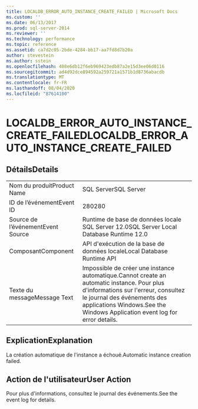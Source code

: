 ```yaml
---
title: LOCALDB_ERROR_AUTO_INSTANCE_CREATE_FAILED | Microsoft Docs
ms.custom: ''
ms.date: 06/13/2017
ms.prod: sql-server-2014
ms.reviewer: ''
ms.technology: performance
ms.topic: reference
ms.assetid: ca7d2c05-2bde-4284-bb17-aa7fd8d7b20a
author: stevestein
ms.author: sstein
ms.openlocfilehash: 408e6db12f6eb969423edb87a2e15d3ee06d0116
ms.sourcegitcommit: ad4d92dce894592a259721a1571b1d8736abacdb
ms.translationtype: MT
ms.contentlocale: fr-FR
ms.lasthandoff: 08/04/2020
ms.locfileid: "87614100"
---
```

# <a name="localdb_error_auto_instance_create_failed"></a><span data-ttu-id="f7c43-102">LOCALDB_ERROR_AUTO_INSTANCE_CREATE_FAILED</span><span class="sxs-lookup"><span data-stu-id="f7c43-102">LOCALDB_ERROR_AUTO_INSTANCE_CREATE_FAILED</span></span>
    
## <a name="details"></a><span data-ttu-id="f7c43-103">Détails</span><span class="sxs-lookup"><span data-stu-id="f7c43-103">Details</span></span>  
  
|||  
|-|-|  
|<span data-ttu-id="f7c43-104">Nom du produit</span><span class="sxs-lookup"><span data-stu-id="f7c43-104">Product Name</span></span>|<span data-ttu-id="f7c43-105">SQL Server</span><span class="sxs-lookup"><span data-stu-id="f7c43-105">SQL Server</span></span>|  
|<span data-ttu-id="f7c43-106">ID de l’événement</span><span class="sxs-lookup"><span data-stu-id="f7c43-106">Event ID</span></span>|<span data-ttu-id="f7c43-107">280</span><span class="sxs-lookup"><span data-stu-id="f7c43-107">280</span></span>|  
|<span data-ttu-id="f7c43-108">Source de l’événement</span><span class="sxs-lookup"><span data-stu-id="f7c43-108">Event Source</span></span>|<span data-ttu-id="f7c43-109">Runtime de base de données locale SQL Server 12.0</span><span class="sxs-lookup"><span data-stu-id="f7c43-109">SQL Server Local Database Runtime 12.0</span></span>|  
|<span data-ttu-id="f7c43-110">Composant</span><span class="sxs-lookup"><span data-stu-id="f7c43-110">Component</span></span>|<span data-ttu-id="f7c43-111">API d'exécution de la base de données locale</span><span class="sxs-lookup"><span data-stu-id="f7c43-111">Local Database Runtime API</span></span>|  
|<span data-ttu-id="f7c43-112">Texte du message</span><span class="sxs-lookup"><span data-stu-id="f7c43-112">Message Text</span></span>|<span data-ttu-id="f7c43-113">Impossible de créer une instance automatique.</span><span class="sxs-lookup"><span data-stu-id="f7c43-113">Cannot create an automatic instance.</span></span> <span data-ttu-id="f7c43-114">Pour plus d'informations sur l'erreur, consultez le journal des événements des applications Windows.</span><span class="sxs-lookup"><span data-stu-id="f7c43-114">See the Windows Application event log for error details.</span></span>|  
  
## <a name="explanation"></a><span data-ttu-id="f7c43-115">Explication</span><span class="sxs-lookup"><span data-stu-id="f7c43-115">Explanation</span></span>  
 <span data-ttu-id="f7c43-116">La création automatique de l'instance a échoué.</span><span class="sxs-lookup"><span data-stu-id="f7c43-116">Automatic instance creation failed.</span></span>  
  
## <a name="user-action"></a><span data-ttu-id="f7c43-117">Action de l'utilisateur</span><span class="sxs-lookup"><span data-stu-id="f7c43-117">User Action</span></span>  
 <span data-ttu-id="f7c43-118">Pour plus d'informations, consultez le journal des événements.</span><span class="sxs-lookup"><span data-stu-id="f7c43-118">See the event log for details.</span></span>  
  
  
